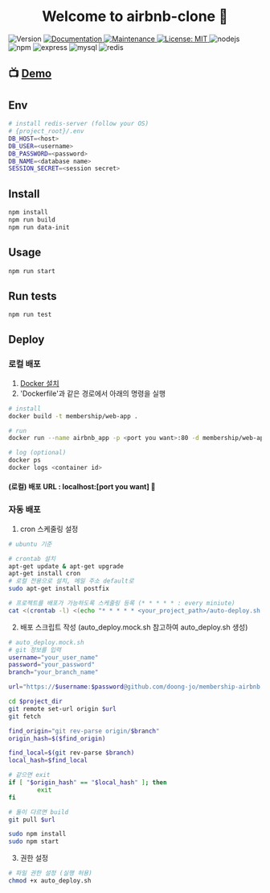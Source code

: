 <h1 align="center">Welcome to airbnb-clone 👋</h1>
<p>
  <img alt="Version" src="https://img.shields.io/badge/version-0.0.1-blue.svg?cacheSeconds=2592000" />
  <a href="https://github.com/doong-jo/membership-airbnb#readme">
    <img alt="Documentation" src="https://img.shields.io/badge/documentation-yes-brightgreen.svg" target="_blank" />
  </a>
  <a href="https://github.com/doong-jo/membership-airbnb/graphs/commit-activity">
    <img alt="Maintenance" src="https://img.shields.io/badge/Maintained%3F-yes-green.svg" target="_blank" />
  </a>
  <a href="https://github.com/doong-jo/membership-airbnb/blob/master/LICENSE">
    <img alt="License: MIT" src="https://img.shields.io/badge/License-MIT-yellow.svg" target="_blank" />
  </a>
  <img alt="nodejs" src="https://img.shields.io/badge/nodejs-v10.16.3-green" />
  <img alt="npm" src="https://img.shields.io/badge/npm-v6.9.0-green" />
  <img alt="express" src="https://img.shields.io/badge/express-v4.17.1-green" />
  <img alt="mysql" src="https://img.shields.io/badge/mysql-v5.7.27-green" />
  <img alt="redis" src="https://img.shields.io/badge/redis-v4.0.9-green" />
</p>

## 📺 [Demo](https://doong-airbnb-storybook.netlify.com/)

## Env

```sh
# install redis-server (follow your OS)
# {project_root}/.env
DB_HOST=<host>
DB_USER=<username>
DB_PASSWORD=<password>
DB_NAME=<database name>
SESSION_SECRET=<session secret>
```

## Install

```sh
npm install
npm run build
npm run data-init
```

## Usage

```sh
npm run start
```

## Run tests

```sh
npm run test
```

## Deploy

### 로컬 배포

1. [Docker 설치](https://docs.docker.com/install/)
2. 'Dockerfile'과 같은 경로에서 아래의 명령을 실행

```bash
# install
docker build -t membership/web-app .

# run
docker run --name airbnb_app -p <port you want>:80 -d membership/web-app

# log (optional)
docker ps
docker logs <container id>
```

#### (로컬) 배포 URL : localhost:[port you want] 👀

### 자동 배포

1. cron 스케줄링 설정
```bash
# ubuntu 기준

# crontab 설치
apt-get update & apt-get upgrade
apt-get install cron
# 로컬 전용으로 설치, 메일 주소 default로
sudo apt-get install postfix

# 프로젝트를 배포가 가능하도록 스케줄링 등록 (* * * * * : every miniute)
cat <(crontab -l) <(echo "* * * * * <your_project_path>/auto-deploy.sh > <log_path>/cron.log") | crontab -
```

2. 배포 스크립트 작성 (auto_deploy.mock.sh 참고하여 auto_deploy.sh 생성)
```bash
# auto_deploy.mock.sh
# git 정보를 입력
username="your_user_name"
password="your_password"
branch="your_branch_name"

url="https://$username:$password@github.com/doong-jo/membership-airbnb.git"

cd $project_dir
git remote set-url origin $url
git fetch

find_origin="git rev-parse origin/$branch"
origin_hash=$($find_origin)

find_local=$(git rev-parse $branch)
local_hash=$find_local

# 같으면 exit
if [ "$origin_hash" == "$local_hash" ]; then
        exit
fi

# 둘이 다르면 build
git pull $url

sudo npm install
sudo npm start
```

3. 권한 설정
```bash
# 파일 권한 설정 (실행 허용)
chmod +x auto_deploy.sh
```
